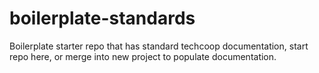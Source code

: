 # boilerplate-standards
Boilerplate starter repo that has standard techcoop documentation, start repo here, or merge into new project to populate documentation.
